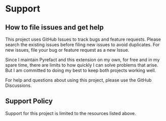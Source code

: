 # Support

## How to file issues and get help

This project uses GitHub Issues to track bugs and feature requests. Please search the existing
issues before filing new issues to avoid duplicates. For new issues, file your bug or
feature request as a new Issue.

Since I maintain Pyrefact and this extension on my own, for free and in my spare time, there are limits to how quickly I can solve problems that arise.
But I am committed to doing my best to keep both projects working well.

For help and questions about using this project, please use the GitHub Discussions.

## Support Policy

Support for this project is limited to the resources listed above.
